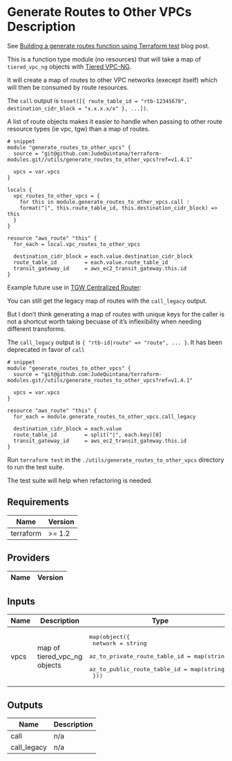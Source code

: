 # Generate Routes to Other VPCs Description
See [Building a generate routes function using Terraform test](https://jq1.io/posts/generating_routes) blog post.

This is a function type module (no resources) that will take a map of `tiered_vpc_ng` objects with [Tiered VPC-NG](https://github.com/JudeQuintana/terraform-modules/tree/master/networking/tiered_vpc_ng).

It will create a map of routes to other VPC networks (execept itself) which will then be consumed by route resources.

The `call` output is `toset([{ route_table_id = "rtb-12345678", destination_cidr_block = "x.x.x.x/x" }, ...])`.

A list of route objects makes it easier to handle when passing to other route resource types (ie vpc, tgw) than a map of routes.

```hcl
# snippet
module "generate_routes_to_other_vpcs" {
  source = "git@github.com:JudeQuintana/terraform-modules.git//utils/generate_routes_to_other_vpcs?ref=v1.4.1"

  vpcs = var.vpcs
}

locals {
  vpc_routes_to_other_vpcs = {
    for this in module.generate_routes_to_other_vpcs.call :
    format("|", this.route_table_id, this.destination_cidr_block) => this
  }
}

resource "aws_route" "this" {
  for_each = local.vpc_routes_to_other_vpcs

  destination_cidr_block = each.value.destination_cidr_block
  route_table_id         = each.value.route_table_id
  transit_gateway_id     = aws_ec2_transit_gateway.this.id
}
```

Example future use in [TGW Centralized Router](https://github.com/JudeQuintana/terraform-modules/blob/3be85f2cbd590fbb02dc9190213e0b9296388c56/networking/transit_gateway_centralized_router_for_tiered_vpc_ng/main.tf#L83-L113):

You can still get the legacy map of routes with the `call_legacy` output.

But I don’t think generating a map of routes with unique keys for the caller is not a shortcut worth taking becuase of it’s inflexibility when needing different transforms.

The `call_legacy` output is `{ "rtb-id|route" => "route", ... }`. It has been deprecated in favor of `call`

```hcl
# snippet
module "generate_routes_to_other_vpcs" {
  source = "git@github.com:JudeQuintana/terraform-modules.git//utils/generate_routes_to_other_vpcs?ref=v1.4.1"

  vpcs = var.vpcs
}

resource "aws_route" "this" {
  for_each = module.generate_routes_to_other_vpcs.call_legacy

  destination_cidr_block = each.value
  route_table_id         = split("|", each.key)[0]
  transit_gateway_id     = aws_ec2_transit_gateway.this.id
}
```

Run `terraform test` in the `./utils/generate_routes_to_other_vpcs` directory to run the test suite.

The test suite will help when refactoring is needed.

## Requirements

| Name | Version |
|------|---------|
| terraform | >= 1.2 |

## Providers

| Name | Version |
|------|---------|

## Inputs

| Name | Description | Type | Default | Required |
|------|-------------|------|---------|:--------:|
| vpcs | map of tiered\_vpc\_ng objects | <pre>map(object({<br>    network                      = string<br>    az_to_private_route_table_id = map(string)<br>    az_to_public_route_table_id  = map(string)<br>  }))</pre> | n/a | yes |

## Outputs

| Name | Description |
|------|-------------|
| call | n/a |
| call_legacy | n/a |
